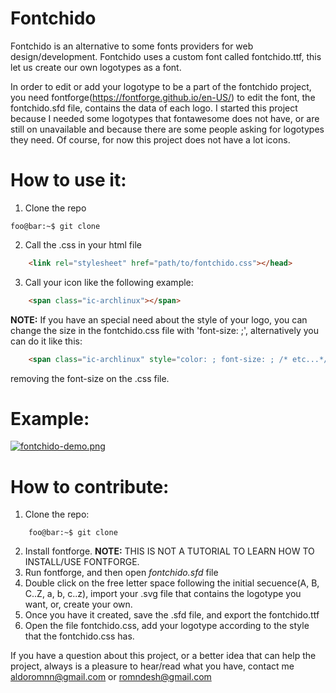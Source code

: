 # Fontchido
Fontchido is an alternative to some fonts providers for web design/development.
Fontchido uses a custom font called fontchido.ttf, this let us create our own logotypes as a font.

In order to edit or add your logotype to be a part of the fontchido project, you need fontforge(https://fontforge.github.io/en-US/) to edit the font, the fontchido.sfd file, contains the data of each logo. 
I started this project because I needed some logotypes that fontawesome does not have, or are still on unavailable and because there are some people asking for logotypes they need. Of course, for now this project does not have a lot icons. 

# How to use it:

1. Clone the repo
```console
foo@bar:~$ git clone 
```
2. Call the .css in your html file
```html
	<link rel="stylesheet" href="path/to/fontchido.css"></head>
```

3. Call your icon like the following example:
```html
	<span class="ic-archlinux"></span>
```

**NOTE:** If you have an special need about the style of your logo, you can change the size in the fontchido.css file with 'font-size: ;',
alternatively you can do it like this:
```html
    <span class="ic-archlinux" style="color: ; font-size: ; /* etc...*/"></span>
```
	
removing the font-size on the .css file.

# Example:
[![fontchido-demo.png](https://i.postimg.cc/Y01qrKMP/fontchido-demo.png)](https://postimg.cc/p5LtCS9Q)

# How to contribute:

1. Clone the repo:
```console
    foo@bar:~$ git clone 
```
2. Install fontforge. **NOTE:** THIS IS NOT A TUTORIAL TO LEARN HOW TO INSTALL/USE FONTFORGE.
3. Run fontforge, and then open *fontchido.sfd* file
4. Double click on the free letter space following the initial secuence(A, B, C..Z, a, b, c..z), import your .svg file that contains the logotype you want, or, create your own.
5. Once you have it created, save the .sfd file, and export the fontchido.ttf
6. Open the file fontchido.css, add your logotype according to the style that the fontchido.css has.


If you have a question about this project, or a better idea that can help the project, always is a pleasure to hear/read what you have, contact me aldoromnn@gmail.com or romndesh@gmail.com
